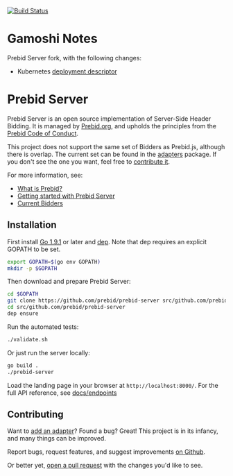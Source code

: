 [![Build Status](https://travis-ci.org/prebid/prebid-server.svg?branch=master)](https://travis-ci.org/prebid/prebid-server)

# Gamoshi Notes

Prebid Server fork, with the following changes:
- Kubernetes [deployment descriptor](./kubernetes.yaml)

# Prebid Server

Prebid Server is an open source implementation of Server-Side Header Bidding.
It is managed by [Prebid.org](http://prebid.org/overview/what-is-prebid-org.html),
and upholds the principles from the [Prebid Code of Conduct](http://prebid.org/wrapper_code_of_conduct.html).

This project does not support the same set of Bidders as Prebid.js, although there is overlap.
The current set can be found in the [adapters](./adapters) package. If you don't see the one you want, feel free to [contribute it](docs/developers/add-new-bidder.md).

For more information, see:

- [What is Prebid?](http://prebid.org/overview/intro.html)
- [Getting started with Prebid Server](http://prebid.org/dev-docs/get-started-with-prebid-server.html)
- [Current Bidders](http://prebid.org/dev-docs/prebid-server-bidders.html)

## Installation

First install [Go 1.9.1](https://golang.org/doc/install) or later and [dep](https://golang.github.io/dep/docs/installation.html). Note that dep requires an explicit GOPATH to be set.

```bash
export GOPATH=$(go env GOPATH)
mkdir -p $GOPATH
```

Then download and prepare Prebid Server:

```bash
cd $GOPATH
git clone https://github.com/prebid/prebid-server src/github.com/prebid/prebid-server
cd src/github.com/prebid/prebid-server
dep ensure
```

Run the automated tests:

```bash
./validate.sh
```

Or just run the server locally:

```bash
go build .
./prebid-server
```

Load the landing page in your browser at `http://localhost:8000/`.
For the full API reference, see [docs/endpoints](docs/endpoints)


## Contributing

Want to [add an adapter](docs/developers/add-new-bidder.md)? Found a bug? Great!
This project is in its infancy, and many things can be improved.


Report bugs, request features, and suggest improvements [on Github](https://github.com/prebid/prebid-server/issues).

Or better yet, [open a pull request](https://github.com/prebid/prebid-server/compare) with the changes you'd like to see.

